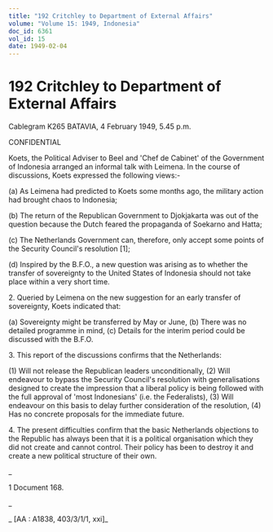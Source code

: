 ```yaml
---
title: "192 Critchley to Department of External Affairs"
volume: "Volume 15: 1949, Indonesia"
doc_id: 6361
vol_id: 15
date: 1949-02-04
---
```


# 192 Critchley to Department of External Affairs

Cablegram K265 BATAVIA, 4 February 1949, 5.45 p.m.

CONFIDENTIAL

Koets, the Political Adviser to Beel and 'Chef de Cabinet' of the Government of Indonesia arranged an informal talk with Leimena. In the course of discussions, Koets expressed the following views:-

(a) As Leimena had predicted to Koets some months ago, the military action had brought chaos to Indonesia;

(b) The return of the Republican Government to Djokjakarta was out of the question because the Dutch feared the propaganda of Soekarno and Hatta;

(c) The Netherlands Government can, therefore, only accept some points of the Security Council's resolution [1];

(d) Inspired by the B.F.O., a new question was arising as to whether the transfer of sovereignty to the United States of Indonesia should not take place within a very short time.

2\. Queried by Leimena on the new suggestion for an early transfer of sovereignty, Koets indicated that:

(a) Sovereignty might be transferred by May or June, (b) There was no detailed programme in mind, (c) Details for the interim period could be discussed with the B.F.O.

3\. This report of the discussions confirms that the Netherlands:

(1) Will not release the Republican leaders unconditionally, (2) Will endeavour to bypass the Security Council's resolution with generalisations designed to create the impression that a liberal policy is being followed with the full approval of 'most Indonesians' (i.e. the Federalists), (3) Will endeavour on this basis to delay further consideration of the resolution, (4) Has no concrete proposals for the immediate future.

4\. The present difficulties confirm that the basic Netherlands objections to the Republic has always been that it is a political organisation which they did not create and cannot control. Their policy has been to destroy it and create a new political structure of their own.

_

1 Document 168.

_

_ [AA : A1838, 403/3/1/1, xxi]_

